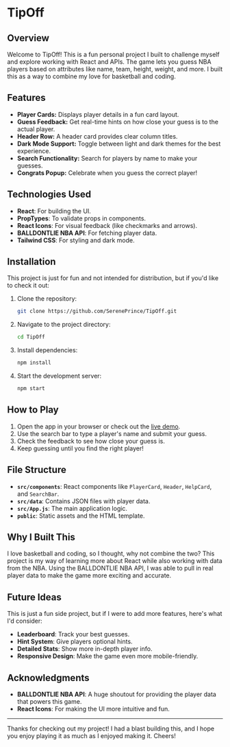 # TipOff

## Overview

Welcome to TipOff! This is a fun personal project I built to challenge myself and explore working with React and APIs. The game lets you guess NBA players based on attributes like name, team, height, weight, and more. I built this as a way to combine my love for basketball and coding.

## Features

- **Player Cards:** Displays player details in a fun card layout.
- **Guess Feedback:** Get real-time hints on how close your guess is to the actual player.
- **Header Row:** A header card provides clear column titles.
- **Dark Mode Support:** Toggle between light and dark themes for the best experience.
- **Search Functionality:** Search for players by name to make your guesses.
- **Congrats Popup:** Celebrate when you guess the correct player!

## Technologies Used

- **React**: For building the UI.
- **PropTypes**: To validate props in components.
- **React Icons**: For visual feedback (like checkmarks and arrows).
- **BALLDONTLIE NBA API**: For fetching player data.
- **Tailwind CSS**: For styling and dark mode.

## Installation

This project is just for fun and not intended for distribution, but if you'd like to check it out:

1. Clone the repository:
   ```bash
   git clone https://github.com/SerenePrince/TipOff.git
   ```
2. Navigate to the project directory:
   ```bash
   cd TipOff
   ```
3. Install dependencies:
   ```bash
   npm install
   ```
4. Start the development server:
   ```bash
   npm start
   ```

## How to Play

1. Open the app in your browser or check out the [live demo](https://sereneprince.github.io/TipOff/).
2. Use the search bar to type a player's name and submit your guess.
3. Check the feedback to see how close your guess is.
4. Keep guessing until you find the right player!

## File Structure

- **`src/components`**: React components like `PlayerCard`, `Header`, `HelpCard`, and `SearchBar`.
- **`src/data`**: Contains JSON files with player data.
- **`src/App.js`**: The main application logic.
- **`public`**: Static assets and the HTML template.

## Why I Built This

I love basketball and coding, so I thought, why not combine the two? This project is my way of learning more about React while also working with data from the NBA. Using the BALLDONTLIE NBA API, I was able to pull in real player data to make the game more exciting and accurate.

## Future Ideas

This is just a fun side project, but if I were to add more features, here's what I'd consider:

- **Leaderboard**: Track your best guesses.
- **Hint System**: Give players optional hints.
- **Detailed Stats**: Show more in-depth player info.
- **Responsive Design**: Make the game even more mobile-friendly.

## Acknowledgments

- **BALLDONTLIE NBA API**: A huge shoutout for providing the player data that powers this game.
- **React Icons**: For making the UI more intuitive and fun.

---

Thanks for checking out my project! I had a blast building this, and I hope you enjoy playing it as much as I enjoyed making it. Cheers!

